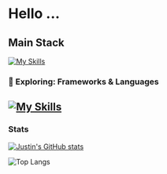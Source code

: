 # Hello ...

## Main Stack
[![My Skills](https://skillicons.dev/icons?i=python,fastapi&theme=dark)](https://skillicons.dev)

### 🌱 Exploring: Frameworks & Languages
[![My Skills](https://skillicons.dev/icons?i=django,c,css,html,javascript,react,bootstrap&theme=dark)](https://skillicons.dev)
---

### Stats
[![Justin's GitHub stats](https://github-readme-stats.vercel.app/api?username=njustinbunos&theme=dracula)](https://github.com/njustinbunos/github-readme-stats)

![Top Langs](https://github-readme-stats.vercel.app/api/top-langs/?username=njustinbunos&layout=compact&theme=dracula)

